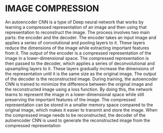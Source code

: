 # IMAGE COMPRESSION
An autoencoder CNN is a type of Deep neural network that works by learning a
compressed representation of an image and then using that representation to reconstruct
the image. The process involves two main parts: the encoder and the decoder. The
encoder takes an input image and applies a series of convolutional and pooling layers to
it. These layers reduce the dimensions of the image while extracting important features
from it. The output of the encoder is a compressed representation of the image in a
lower-dimensional space.
The compressed representation is then passed to the decoder, which applies a series of
deconvolutional and upsampling layers to it. These layers gradually increase the
dimensions of the representation until it is the same size as the original image. The output
of the decoder is the reconstructed image. During training, the autoencoder CNN is
trained to minimize the difference between the original image and the reconstructed
image using a loss function. By doing this, the network learns to represent the image in a
lower-dimensional space while still preserving the important features of the image.
The compressed representation can be stored in a smaller memory space compared to the
original image, which makes it easier to transmit and store the image. When the
compressed image needs to be reconstructed, the decoder of the autoencoder CNN is used
to generate the reconstructed image from the compressed representation
